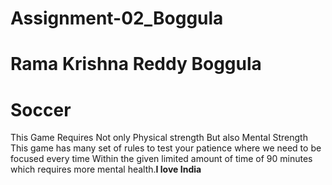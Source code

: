 # Assignment-02_Boggula
# Rama Krishna Reddy Boggula
# Soccer
This Game Requires Not only Physical strength But also Mental Strength This game has many set of rules to test your patience where we need to be focused every time Within the given limited amount of time of 90 minutes which requires more mental health.**I love India**
